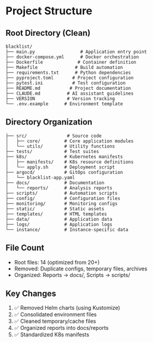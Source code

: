 # Project Structure

## Root Directory (Clean)
```
blacklist/
├── main.py                 # Application entry point
├── docker-compose.yml      # Docker orchestration
├── Dockerfile             # Container definition
├── Makefile              # Build automation
├── requirements.txt      # Python dependencies
├── pyproject.toml       # Project configuration
├── pytest.ini           # Test configuration
├── README.md           # Project documentation
├── CLAUDE.md          # AI assistant guidelines
├── VERSION            # Version tracking
└── .env.example      # Environment template
```

## Directory Organization
```
├── src/               # Source code
│   ├── core/         # Core application modules
│   └── utils/        # Utility functions
├── tests/            # Test suites
├── k8s/              # Kubernetes manifests
│   ├── manifests/    # K8s resource definitions
│   └── apply.sh      # Deployment script
├── argocd/           # GitOps configuration
│   └── blacklist-app.yaml
├── docs/             # Documentation
│   └── reports/      # Analysis reports
├── scripts/          # Automation scripts
├── config/           # Configuration files
├── monitoring/       # Monitoring configs
├── static/           # Static assets
├── templates/        # HTML templates
├── data/             # Application data
├── logs/             # Application logs
└── instance/         # Instance-specific data
```

## File Count
- Root files: 14 (optimized from 20+)
- Removed: Duplicate configs, temporary files, archives
- Organized: Reports → docs/, Scripts → scripts/

## Key Changes
1. ✅ Removed Helm charts (using Kustomize)
2. ✅ Consolidated environment files
3. ✅ Cleaned temporary/cache files
4. ✅ Organized reports into docs/reports
5. ✅ Standardized K8s manifests